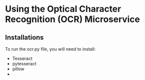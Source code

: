 <h1>Using the Optical Character Recognition (OCR) Microservice</h1>

<h2>Installations</h2>
To run the ocr.py file, you will need to install:
<ul>
<li>Tesseract</li>
<li>pytesseract</li>
<li>pillow<li>
</ul>